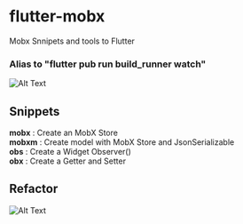 # flutter-mobx

Mobx Snnipets and tools to Flutter

### Alias to "flutter pub run build_runner watch"

![Alt Text](https://github.com/Flutterando/flutter_mobx_extension/raw/master/mobx2.gif)

## Snippets

**mobx** : Create an MobX Store <br>
**mobxm** : Create model with MobX Store and JsonSerializable <br>
**obs**  : Create a Widget Observer() <br>
**obx**  : Create a Getter and Setter <br>


## Refactor

![Alt Text](https://github.com/Flutterando/flutter_mobx_extension/raw/master/mobx.gif)



